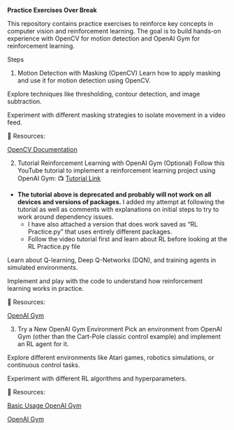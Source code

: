**Practice Exercises Over Break**

This repository contains practice exercises to reinforce key concepts in computer vision and reinforcement learning. The goal is to build hands-on experience with OpenCV for motion detection and OpenAI Gym for reinforcement learning.


Steps
1. Motion Detection with Masking (OpenCV)
Learn how to apply masking and use it for motion detection using OpenCV.

Explore techniques like thresholding, contour detection, and image subtraction.

Experiment with different masking strategies to isolate movement in a video feed.

📌 Resources:

[OpenCV Documentation](https://docs.opencv.org/)



2. Tutorial Reinforcement Learning with OpenAI Gym (Optional)
Follow this YouTube tutorial to implement a reinforcement learning project using OpenAI Gym:
📺 [Tutorial Link](https://www.youtube.com/watch?v=cO5g5qLrLSo)
- **The tutorial above is deprecated and probably will not work on all devices and versions of packages.** I added my attempt at following the tutorial as well as comments with explanations on initial steps to try to work around dependency issues.
    - I have also attached a version that does work saved as “RL Practice.py” that uses entirely different packages.
    - Follow the video tutorial first and learn about RL before looking at the RL Practice.py file

Learn about Q-learning, Deep Q-Networks (DQN), and training agents in simulated environments.

Implement and play with the code to understand how reinforcement learning works in practice.

📌 Resources:

[OpenAI Gym](https://www.gymlibrary.dev)


    
3. Try a New OpenAI Gym Environment
Pick an environment from OpenAI Gym (other than the Cart-Pole classic control example) and implement an RL agent for it.

Explore different environments like Atari games, robotics simulations, or continuous control tasks.

Experiment with different RL algorithms and hyperparameters.

📌 Resources:

[Basic Usage OpenAI Gym](https://www.gymlibrary.dev/content/basic_usage/)

[OpenAI Gym](https://www.gymlibrary.dev/#)
